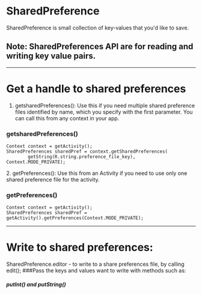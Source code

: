 # SharedPreference

SharedPreference is small collection of key-values that you'd like to save.
## Note: SharedPreferences API are for reading and writing key value pairs.
<hr />

# Get a handle to shared preferences

1. getsharedPreferences(): Use this if you need multiple shared preference files identified by name, which you specify with the first parameter. You can call this from any context in your app.
 
<h3>getsharedPreferences()</h3>
<pre><code>Context context = getActivity();
SharedPreferences sharedPref = context.getSharedPreferences(
        getString(R.string.preference_file_key), Context.MODE_PRIVATE);</code></pre>
2. getPreferences(): Use this from an Activity if you need to use only one shared preference file for the activity.
<h3>getPreferences()</h3>
<pre><code>Context context = getActivity();
SharedPreferences sharedPref = getActivity().getPreferences(Context.MODE_PRIVATE);</code></pre>
<hr />

# Write to shared preferences:

SharedPreference.editor - to write to a share preferences file, by calling edit();
###Pass the keys and values want to write with methods such as: 
   <h5>putInt() and putString()</h5>


